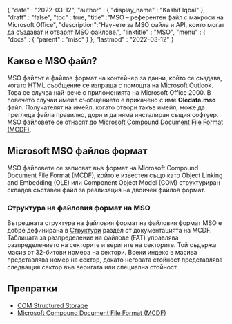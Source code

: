 {
  "date" : "2022-03-12",
  "author" : {
    "display_name" : "Kashif Iqbal"
},
  "draft" : "false",
  "toc" : true,
  "title" :"MSO – референтен файл с макроси на Microsoft Office",
  "description":"Научете за MSO файла и API, които могат да създават и отварят MSO файлове.",
  "linktitle" : "MSO",
  "menu" : {
    "docs" : {
      "parent" : "misc"
}
},
  "lastmod" : "2022-03-12"
}

## Какво е MSO файл?

MSO файлът е файлов формат на контейнер за данни, който се създава, когато HTML съобщение се изпраща с помощта на Microsoft Outlook. Това се случва най-вече с приложенията на Microsoft Office 2000. В повечето случаи имейл съобщението е прикачено с име **Oledata.mso** файл. Получателят на имейл, когато отвори такъв имейл, може да прегледа файла правилно, дори и да няма инсталиран същия софтуер. MSO файловете се отнасят до [Microsoft Compound Document File Format (MCDF)](https://learn.microsoft.com/en-us/openspecs/windows_protocols/ms-cfb/53989ce4-7b05-4f8d-829b-d08d6148375b).

## Microsoft MSO файлов формат

MSO файловете се записват във формат на Microsoft Compound Document File Format (MCDF), който е известен също като Object Linking and Embedding (OLE) или Component Object Model (COM) структуриран складов съставен файл за реализация на двоичен файлов формат.

### Структура на файловия формат на MSO

Вътрешната структура на файловия формат на файловия формат MSO е добре дефинирана в [Структури](https://learn.microsoft.com/en-us/openspecs/windows_protocols/ms-cfb/28488197-8193-49d7-84d8-dfd692418ccd ) раздел от документацията на MCDF. Таблицата за разпределение на файлове (FAT) управлява разпределението на секторите и веригите на секторите. Той съдържа масив от 32-битови номера на сектори. Всеки индекс в масива представлява номер на сектор, докато неговата стойност представлява следващия сектор във веригата или специална стойност.

## Препратки

* [COM Structured Storage](https://en.wikipedia.org/wiki/COM_Structured_Storage)
* [Microsoft Compound Document File Format (MCDF)](https://learn.microsoft.com/en-us/openspecs/windows_protocols/ms-cfb/53989ce4-7b05-4f8d-829b-d08d6148375b)


